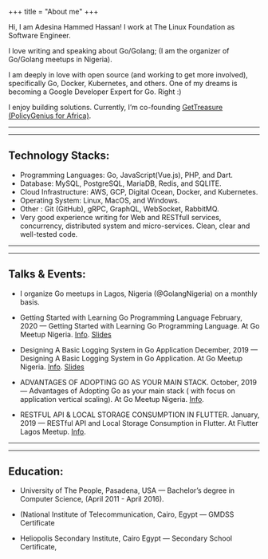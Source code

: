 +++
title = "About me"
+++

Hi, I am Adesina Hammed Hassan! I work at The Linux Foundation as Software Engineer.

I love writing and speaking about Go/Golang; (I am the organizer of Go/Golang meetups in Nigeria).

I am deeply in love with open source (and working to get more involved), specifically Go, Docker, Kubernetes, and others. One of my dreams is becoming a Google Developer Expert for Go. Right :)

I enjoy building solutions. Currently, I’m co-founding [GetTreasure (PolicyGenius for Africa)](https://gettreasure.com).


-----------------------------------
-----------------------------------

Technology Stacks:
-

* Programming Languages: Go, JavaScript(Vue.js), PHP, and Dart.
* Database: MySQL, PostgreSQL, MariaDB, Redis, and SQLITE.
* Cloud Infrastructure: AWS, GCP, Digital Ocean, Docker, and Kubernetes.
* Operating System: Linux, MacOS, and Windows.
* Other : Git (GitHub), gRPC, GraphQL, WebSocket, RabbitMQ. 
* Very good experience writing for Web and RESTfull services, concurrency, distributed system and micro-services. Clean, clear and well-tested code.


-----------------------------------
-----------------------------------


Talks & Events:
-

* I organize Go meetups in Lagos, Nigeria (@GolangNigeria) on a monthly basis.

* Getting Started with Learning Go Programming Language
February, 2020 — Getting Started with Learning Go Programming Language. At Go Meetup Nigeria. [Info](https://www.meetup.com/GolangNigeria/events/268265927/). [Slides](https://docs.google.com/presentation/d/1fxABjRUpel8_MJYNZn3m_oBRk6oiMP-qadGg6KkTKwA/edit?usp=sharing)

* Designing A Basic Logging System in Go Application
December, 2019 — Designing A Basic Logging System in Go Application. At Go Meetup Nigeria. [Info](https://www.meetup.com/GolangNigeria/events/267184204/). [Slides]( https://docs.google.com/presentation/d/1ZN1-OPuvMf2KQcHgXNYzkAVpmmngu8c1y8I3vSHNFT4/edit?usp=sharing)

* ADVANTAGES OF ADOPTING GO AS YOUR MAIN STACK.
October, 2019 — Advantages of Adopting Go as your main stack ( with focus on application vertical scaling). At Go Meetup Nigeria. [Info](https://www.meetup.com/GolangNigeria/events/265507431/).

* RESTFUL API & LOCAL STORAGE CONSUMPTION IN FLUTTER.
January, 2019 — RESTful API and Local Storage Consumption in Flutter. At Flutter Lagos Meetup. [Info](https://docs.google.com/presentation/d/1aNT9xlc8wNSlKa_y_Hj4s7SIU7dOFXFHH0X9P8afB14/edit#slide=id.gc6f9e470d_0_0).


-----------------------------------
-----------------------------------


Education:
-

* University of The People, Pasadena, USA — Bachelor’s degree in Computer Science, (April 2011 - April 2016).
<!-- * Al-Azhar University, Cairo, Egypt — Bachelor's degree in Arabic Literature.  -->
<!-- (May 2017 - May 2013). -->
* (National Institute of Telecommunication, Cairo, Egypt — GMDSS Certificate 
<!-- (October 2007 - October 2009). -->
* Heliopolis Secondary Institute, Cairo Egypt — Secondary School Certificate, 
<!-- (2003 - 2005). -->